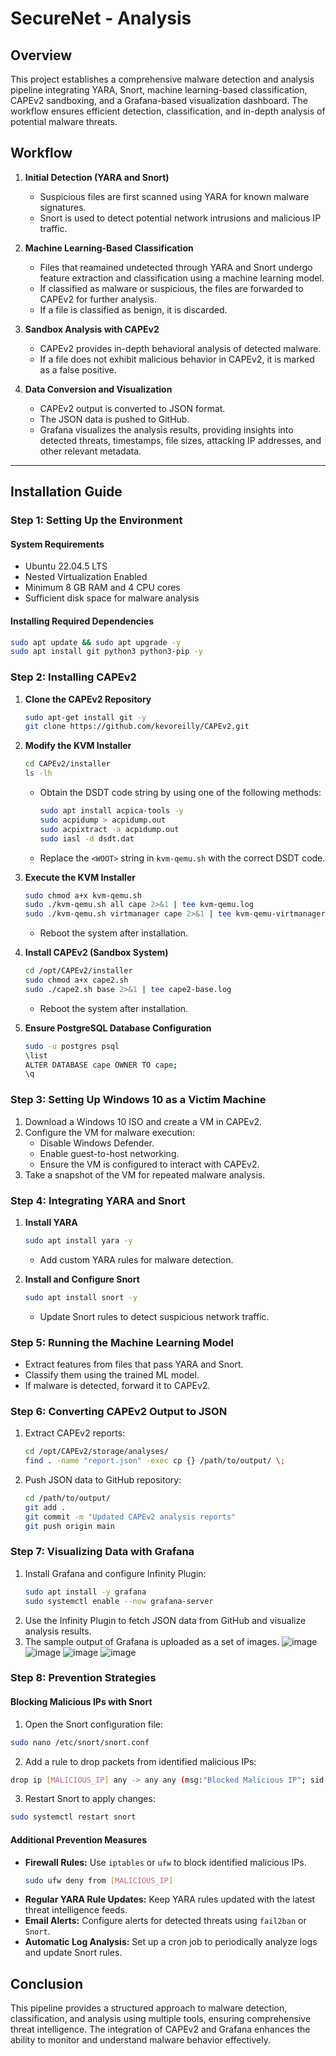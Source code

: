# SecureNet - Analysis

## Overview
This project establishes a comprehensive malware detection and analysis pipeline integrating YARA, Snort, machine learning-based classification, CAPEv2 sandboxing, and a Grafana-based visualization dashboard. The workflow ensures efficient detection, classification, and in-depth analysis of potential malware threats.

## Workflow
1. **Initial Detection (YARA and Snort)**
   - Suspicious files are first scanned using YARA for known malware signatures.
   - Snort is used to detect potential network intrusions and malicious IP traffic.
   
2. **Machine Learning-Based Classification**
   - Files that reamained undetected through YARA and Snort undergo feature extraction and classification using a machine learning model.
   - If classified as malware or suspicious, the files are forwarded to CAPEv2 for further analysis.
   - If a file is classified as benign, it is discarded.
   
3. **Sandbox Analysis with CAPEv2**
   - CAPEv2 provides in-depth behavioral analysis of detected malware.
   - If a file does not exhibit malicious behavior in CAPEv2, it is marked as a false positive.
   
4. **Data Conversion and Visualization**
   - CAPEv2 output is converted to JSON format.
   - The JSON data is pushed to GitHub.
   - Grafana visualizes the analysis results, providing insights into detected threats, timestamps, file sizes, attacking IP addresses, and other relevant metadata.

---

## Installation Guide

### Step 1: Setting Up the Environment
#### System Requirements
- Ubuntu 22.04.5 LTS
- Nested Virtualization Enabled
- Minimum 8 GB RAM and 4 CPU cores
- Sufficient disk space for malware analysis

#### Installing Required Dependencies
```bash
sudo apt update && sudo apt upgrade -y
sudo apt install git python3 python3-pip -y
```

### Step 2: Installing CAPEv2
1. **Clone the CAPEv2 Repository**
   ```bash
   sudo apt-get install git -y
   git clone https://github.com/kevoreilly/CAPEv2.git
   ```

2. **Modify the KVM Installer**
   ```bash
   cd CAPEv2/installer
   ls -lh
   ```
   - Obtain the DSDT code string by using one of the following methods:
     ```bash
     sudo apt install acpica-tools -y
     sudo acpidump > acpidump.out
     sudo acpixtract -a acpidump.out
     sudo iasl -d dsdt.dat
     ```
   - Replace the `<WOOT>` string in `kvm-qemu.sh` with the correct DSDT code.

3. **Execute the KVM Installer**
   ```bash
   sudo chmod a+x kvm-qemu.sh
   sudo ./kvm-qemu.sh all cape 2>&1 | tee kvm-qemu.log
   sudo ./kvm-qemu.sh virtmanager cape 2>&1 | tee kvm-qemu-virtmanager.log
   ```
   - Reboot the system after installation.

4. **Install CAPEv2 (Sandbox System)**
   ```bash
   cd /opt/CAPEv2/installer
   sudo chmod a+x cape2.sh
   sudo ./cape2.sh base 2>&1 | tee cape2-base.log
   ```
   - Reboot the system after installation.

5. **Ensure PostgreSQL Database Configuration**
   ```bash
   sudo -u postgres psql
   \list
   ALTER DATABASE cape OWNER TO cape;
   \q
   ```

### Step 3: Setting Up Windows 10 as a Victim Machine
1. Download a Windows 10 ISO and create a VM in CAPEv2.
2. Configure the VM for malware execution:
   - Disable Windows Defender.
   - Enable guest-to-host networking.
   - Ensure the VM is configured to interact with CAPEv2.
3. Take a snapshot of the VM for repeated malware analysis.

### Step 4: Integrating YARA and Snort
1. **Install YARA**
   ```bash
   sudo apt install yara -y
   ```
   - Add custom YARA rules for malware detection.

2. **Install and Configure Snort**
   ```bash
   sudo apt install snort -y
   ```
   - Update Snort rules to detect suspicious network traffic.

### Step 5: Running the Machine Learning Model
- Extract features from files that pass YARA and Snort.
- Classify them using the trained ML model.
- If malware is detected, forward it to CAPEv2.

### Step 6: Converting CAPEv2 Output to JSON
1. Extract CAPEv2 reports:
   ```bash
   cd /opt/CAPEv2/storage/analyses/
   find . -name "report.json" -exec cp {} /path/to/output/ \;
   ```
2. Push JSON data to GitHub repository:
   ```bash
   cd /path/to/output/
   git add .
   git commit -m "Updated CAPEv2 analysis reports"
   git push origin main
   ```

### Step 7: Visualizing Data with Grafana
1. Install Grafana and configure Infinity Plugin:
   ```bash
   sudo apt install -y grafana
   sudo systemctl enable --now grafana-server
   ```
2. Use the Infinity Plugin to fetch JSON data from GitHub and visualize analysis results.
3. The sample output of Grafana is uploaded as a set of images.
![image](Images/testimage.jpeg)
![image](Images/testimage2.jpeg)
![image](Images/testimage3.jpeg)
![image](Images/testimage4.jpeg)

### Step 8: Prevention Strategies
#### Blocking Malicious IPs with Snort
1. Open the Snort configuration file:
```bash
sudo nano /etc/snort/snort.conf
```
2. Add a rule to drop packets from identified malicious IPs:
```bash
drop ip [MALICIOUS_IP] any -> any any (msg:"Blocked Malicious IP"; sid:1000001;)
```
3. Restart Snort to apply changes:
```bash
sudo systemctl restart snort
```

#### Additional Prevention Measures
- **Firewall Rules:** Use `iptables` or `ufw` to block identified malicious IPs.
  ```bash
  sudo ufw deny from [MALICIOUS_IP]
  ```
- **Regular YARA Rule Updates:** Keep YARA rules updated with the latest threat intelligence feeds.
- **Email Alerts:** Configure alerts for detected threats using `fail2ban` or `Snort`.
- **Automatic Log Analysis:** Set up a cron job to periodically analyze logs and update Snort rules.


## Conclusion
This pipeline provides a structured approach to malware detection, classification, and analysis using multiple tools, ensuring comprehensive threat intelligence. The integration of CAPEv2 and Grafana enhances the ability to monitor and understand malware behavior effectively.


